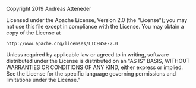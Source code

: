 Copyright 2019 Andreas Atteneder
 
Licensed under the Apache License, Version 2.0 (the "License"); you may not use this file except in compliance with the License. You may obtain a copy of the License at
 
	http://www.apache.org/licenses/LICENSE-2.0
 
Unless required by applicable law or agreed to in writing, software distributed under the License is distributed on an "AS IS" BASIS, WITHOUT WARRANTIES OR CONDITIONS OF ANY KIND, either express or implied. See the License for the specific language governing permissions and limitations under the License.”
